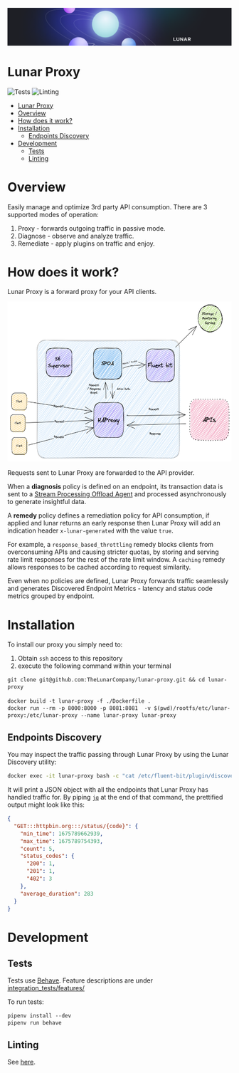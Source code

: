 ![Cover Image](../readme-files/lunar-cover.png)

# Lunar Proxy

![Tests](https://github.com/TheLunarCompany/lunar-private/actions/workflows/proxy-tests.yml/badge.svg)
![Linting](https://github.com/TheLunarCompany/lunar-proxy/actions/workflows/linting.yml/badge.svg)

- [Lunar Proxy](#lunar-proxy)
- [Overview](#overview)
- [How does it work?](#how-does-it-work)
- [Installation](#installation)
  - [Endpoints Discovery](#endpoints-discovery)
- [Development](#development)
  - [Tests](#tests)
  - [Linting](#linting)

# Overview

Easily manage and optimize 3rd party API consumption.
There are 3 supported modes of operation:

1. Proxy - forwards outgoing traffic in passive mode.
2. Diagnose - observe and analyze traffic.
3. Remediate - apply plugins on traffic and enjoy.

# How does it work?

Lunar Proxy is a forward proxy for your API clients.

<img src="../readme-files/general-architecture-light.png" width="603" height="359" />

Requests sent to Lunar Proxy are forwarded to the API provider.

When a **diagnosis** policy is defined on an endpoint, its transaction data is sent to a [Stream Processing Offload Agent](../readme-files/SPOA.md) and processed asynchronously to generate insightful data.

A **remedy** policy defines a remediation policy for API consumption, if applied and lunar returns an early response then Lunar Proxy will add an indication header `x-lunar-generated` with the value `true`.

For example, a `response_based_throttling` remedy blocks clients from overconsuming APIs and causing stricter quotas, by storing and serving rate limit responses for the rest of the rate limit window.
A `caching` remedy allows responses to be cached according to request similarity.

Even when no policies are defined, Lunar Proxy forwards traffic seamlessly and generates Discovered Endpoint Metrics - latency and status code metrics grouped by endpoint.

# Installation

To install our proxy you simply need to:

1. Obtain `ssh` access to this repository
2. execute the following command within your terminal

```shell
git clone git@github.com:TheLunarCompany/lunar-proxy.git && cd lunar-proxy

docker build -t lunar-proxy -f ./Dockerfile .
docker run --rm -p 8000:8000 -p 8081:8081  -v $(pwd)/rootfs/etc/lunar-proxy:/etc/lunar-proxy --name lunar-proxy lunar-proxy
```

## Endpoints Discovery

You may inspect the traffic passing through Lunar Proxy by using the Lunar Discovery utility:

```bash
docker exec -it lunar-proxy bash -c "cat /etc/fluent-bit/plugin/discovery-aggregated-state.json"
```

It will print a JSON object with all the endpoints that Lunar Proxy has handled traffic for. By piping [`jq`](https://stedolan.github.io/jq/) at the end of that command, the prettified output might look like this:

```json
{
  "GET:::httpbin.org:::/status/{code}": {
    "min_time": 1675789662939,
    "max_time": 1675789754393,
    "count": 5,
    "status_codes": {
      "200": 1,
      "201": 1,
      "402": 3
    },
    "average_duration": 283
  }
}
```

# Development

## Tests

Tests use [Behave](https://behave.readthedocs.io/en/stable/).
Feature descriptions are under [integration_tests/features/](integration_tests/features/)

To run tests:

```
pipenv install --dev
pipenv run behave
```

## Linting

See [here](../readme-files/LINTING.md).
